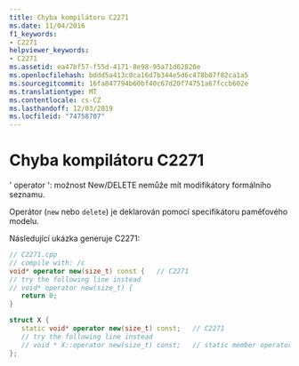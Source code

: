 ```yaml
---
title: Chyba kompilátoru C2271
ms.date: 11/04/2016
f1_keywords:
- C2271
helpviewer_keywords:
- C2271
ms.assetid: ea47bf57-f55d-4171-8e98-95a71d62820e
ms.openlocfilehash: bddd5a413c0ca16d7b344e5d6c478b07f82ca1a5
ms.sourcegitcommit: 16fa847794b60bf40c67d20f74751a67fccb602e
ms.translationtype: MT
ms.contentlocale: cs-CZ
ms.lasthandoff: 12/03/2019
ms.locfileid: "74758707"
---
```

# <a name="compiler-error-c2271"></a>Chyba kompilátoru C2271

' operator ': možnost New/DELETE nemůže mít modifikátory formálního seznamu.

Operátor (`new` nebo `delete`) je deklarován pomocí specifikátoru paměťového modelu.

Následující ukázka generuje C2271:

```cpp
// C2271.cpp
// compile with: /c
void* operator new(size_t) const {   // C2271
// try the following line instead
// void* operator new(size_t) {
   return 0;
}

struct X {
   static void* operator new(size_t) const;   // C2271
   // try the following line instead
   // void * X::operator new(size_t) const;   // static member operator new
};
```
